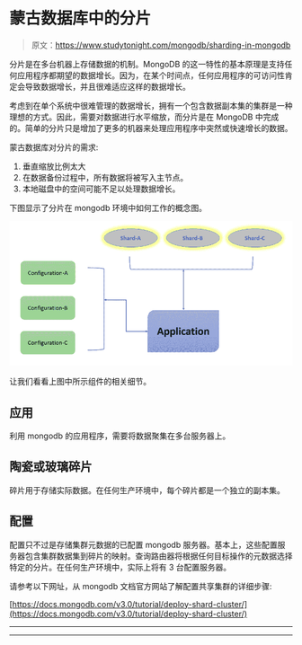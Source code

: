 # 蒙古数据库中的分片

> 原文：<https://www.studytonight.com/mongodb/sharding-in-mongodb>

分片是在多台机器上存储数据的机制。MongoDB 的这一特性的基本原理是支持任何应用程序都期望的数据增长。因为，在某个时间点，任何应用程序的可访问性肯定会导致数据增长，并且很难适应这样的数据增长。

考虑到在单个系统中很难管理的数据增长，拥有一个包含数据副本集的集群是一种理想的方式。因此，需要对数据进行水平缩放，而分片是在 MongoDB 中完成的。简单的分片只是增加了更多的机器来处理应用程序中突然或快速增长的数据。

蒙古数据库对分片的需求:

1.  垂直缩放比例太大
2.  在数据备份过程中，所有数据将被写入主节点。
3.  本地磁盘中的空间可能不足以处理数据增长。

下图显示了分片在 mongodb 环境中如何工作的概念图。

![Sharding in MongoDB](img/1cbe214ffa65245b4b41d638e6bb6508.png)

让我们看看上图中所示组件的相关细节。

## 应用

利用 mongodb 的应用程序，需要将数据聚集在多台服务器上。

## 陶瓷或玻璃碎片

碎片用于存储实际数据。在任何生产环境中，每个碎片都是一个独立的副本集。

## 配置

配置只不过是存储集群元数据的已配置 mongodb 服务器。基本上，这些配置服务器包含集群数据集到碎片的映射。查询路由器将根据任何目标操作的元数据选择特定的分片。在任何生产环境中，实际上将有 3 台配置服务器。

请参考以下网址，从 mongodb 文档官方网站了解配置共享集群的详细步骤:

[https://docs.mongodb.com/v3.0/tutorial/deploy-shard-cluster/](https://docs.mongodb.com/v3.0/tutorial/deploy-shard-cluster/)

* * *

* * *